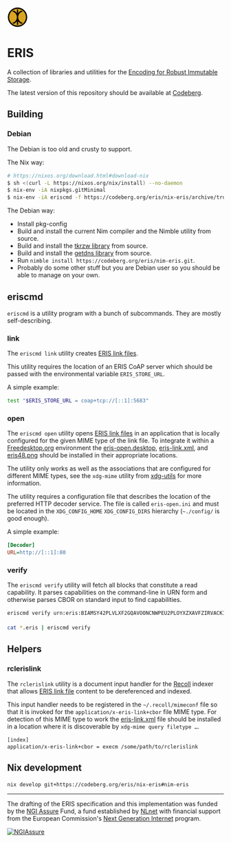![ERIS logo](./eris48.png "ERIS")
# ERIS

A collection of libraries and utilities for the [Encoding for Robust Immutable Storage](https://eris.codeberg.page).

The latest version of this repository should be available at [Codeberg](https://codeberg.org/eris/nim-eris).

## Building

### Debian

The Debian is too old and crusty to support.

The Nix way:
``` sh
# https://nixos.org/download.html#download-nix
$ sh <(curl -L https://nixos.org/nix/install) --no-daemon
$ nix-env -iA nixpkgs.gitMinimal
$ nix-env -iA eriscmd -f https://codeberg.org/eris/nix-eris/archive/trunk.tar.gz
```

The Debian way:
- Install pkg-config
- Build and install the current Nim compiler and the Nimble utility from source.
- Build and install the [tkrzw library](https://dbmx.net/tkrzw/) from source.
- Build and install the [getdns library](https://getdnsapi.net/) from source.
- Run `nimble install https://codeberg.org/eris/nim-eris.git`.
- Probably do some other stuff but you are Debian user so you should be able to manage on your own.

## eriscmd

`eriscmd` is a utility program with a bunch of subcommands. They are mostly self-describing.

### link

The `eriscmd link` utility creates [ERIS link files](https://codeberg.org/eris/eer/pulls/15).

This utility requires the location of an ERIS CoAP server which should be passed with the environmental variable `ERIS_STORE_URL`.

A simple example:
```sh
test "$ERIS_STORE_URL = coap+tcp://[::1]:5683"
```

### open

The `eriscmd open` utility opens [ERIS link files](https://eris.codeberg.page/eer/linkfile.xml) in an application that is locally configured for the given MIME type of the link file. To integrate it within a [Freedesktop.org](https://www.freedesktop.org/) environment the [eris-open.desktop](./eris-open.desktop), [eris-link.xml](./eris-link.xml), and [eris48.png](./eris48.png) should be installed in their appropriate locations.

The utility only works as well as the associations that are configured for different MIME types, see the `xdg-mime` utility from [xdg-utils](https://freedesktop.org/wiki/Software/xdg-utils/) for more information.

The utility requires a configuration file that describes the location of the preferred HTTP decoder service. The file is called `eris-open.ini` and must be located in the `XDG_CONFIG_HOME` `XDG_CONFIG_DIRS` hierarchy (`~./config/` is good enough).

A simple example:
```ini
[Decoder]
URL=http://[::1]:80
```

### verify

The `eriscmd verify` utility will fetch all blocks that constitute a read capability. It parses capabilities on the command-line in URN form and otherwise parses CBOR on standard input to find capabilities.

```sh
eriscmd verify urn:eris:BIAMSY42PLVLXF2GQAVOONCNWPEU2PLOYXZXAVFZIRVACKI424N24CMJPPRK7QNWH3LNRE7Q3ENOAJWPKCNUJOLCHIWSEOO6RW5KH7MJ2A

cat *.eris | eriscmd verify
```

## Helpers

### rclerislink

The `rclerislink` utility is a document input handler for the [Recoll](https://www.recoll.org/) indexer that allows [ERIS link file](https://eris.codeberg.page/eer/linkfile.xml) content to be dereferenced and indexed.

This input handler  needs to be registered in the `~/.recoll/mimeconf` file so that it is invoked for the `application/x-eris-link+cbor` file MIME type. For detection of this MIME type to work the [eris-link.xml](./eris-link.xml) file should be installed in a location where it is discoverable by `xdg-mime query filetype …`.
```
[index]
application/x-eris-link+cbor = execm /some/path/to/rclerislink

```

## Nix development

```sh
nix develop git+https://codeberg.org/eris/nix-eris#nim-eris
```

---

The drafting of the ERIS specification and this implementation was funded by the [NGI Assure](https://nlnet.nl/assure) Fund, a fund established by [NLnet](https://nlnet.nl/) with financial support from the European Commission's [Next Generation Internet](https://ngi.eu/) program.

[![NGIAssure](https://nlnet.nl/image/logos/NGIAssure_tag.svg)](https://nlnet.nl/assure)
